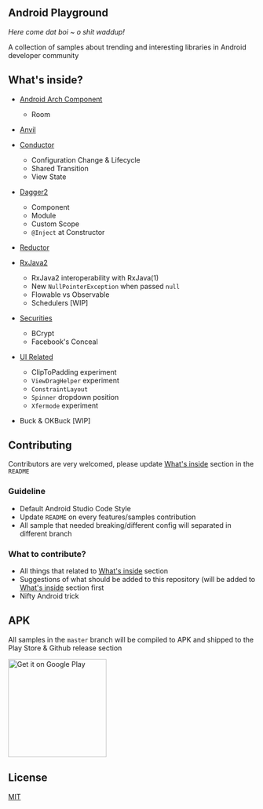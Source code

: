 ## Android Playground

_Here come dat boi ~ o shit waddup!_

A collection of samples about trending and interesting libraries in Android developer community

## What's inside?

* [Android Arch Component](https://github.com/esafirm/android-playground/tree/master/app/src/main/java/com/esafirm/androidplayground/androidarch)

  * Room

* [Anvil](https://github.com/esafirm/android-playground/tree/master/app/src/main/java/com/esafirm/androidplayground/anvil)
* [Conductor](https://github.com/esafirm/android-playground/tree/master/app/src/main/java/com/esafirm/androidplayground/conductor)

  * Configuration Change & Lifecycle
  * Shared Transition
  * View State

* [Dagger2](https://github.com/esafirm/android-playground/tree/master/app/src/main/java/com/esafirm/androidplayground/dagger)

  * Component
  * Module
  * Custom Scope
  * `@Inject` at Constructor

* [Reductor](https://github.com/esafirm/android-playground/tree/master/app/src/main/java/com/esafirm/androidplayground/reductor)
* [RxJava2](https://github.com/esafirm/android-playground/blob/master/app/src/main/java/com/esafirm/androidplayground/rxjava2)

  * RxJava2 interoperability with RxJava(1)
  * New `NullPointerException` when passed `null`
  * Flowable vs Observable
  * Schedulers [WIP]

* [Securities](https://github.com/esafirm/android-playground/tree/master/app/src/main/java/com/esafirm/androidplayground/securities)

  * BCrypt
  * Facebook's Conceal

* [UI Related](https://github.com/esafirm/android-playground/tree/master/app/src/main/java/com/esafirm/androidplayground/ui)

  * ClipToPadding experiment
  * `ViewDragHelper` experiment
  * `ConstraintLayout`
  * `Spinner` dropdown position
  * `Xfermode` experiment

* Buck & OKBuck [WIP]

## Contributing

Contributors are very welcomed, please update [What's inside](https://github.com/esafirm/android-playground#whats-inside) section in the `README`

### Guideline

* Default Android Studio Code Style
* Update `README` on every features/samples contribution
* All sample that needed breaking/different config will separated in different branch

### What to contribute?

* All things that related to [What's inside](https://github.com/esafirm/android-playground#whats-inside) section
* Suggestions of what should be added to this repository (will be added to [What's inside](https://github.com/esafirm/android-playground#whats-inside) section first
* Nifty Android trick

## APK

All samples in the `master` branch will be compiled to APK and shipped to the Play Store & Github release section

<a href='https://play.google.com/store/apps/details?id=com.esafirm.androidplayground&utm_source=github&pcampaignid=MKT-Other-global-all-co-prtnr-py-PartBadge-Mar2515-1'><img alt='Get it on Google Play' src='https://play.google.com/intl/en_us/badges/images/generic/en_badge_web_generic.png' width=200/></a>

## License

[MIT](https://raw.githubusercontent.com/esafirm/android-playground/master/LICENSE)
